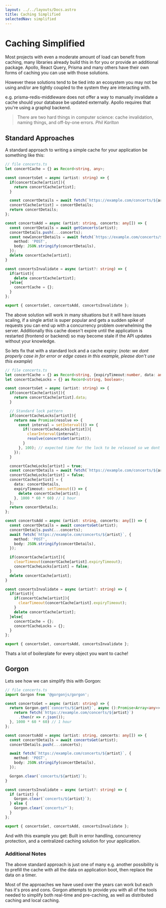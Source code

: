 ```yaml
---
layout: ../../layouts/Docs.astro
title: Caching Simplified
selectedNav: simplified
---
```


# Caching Simplified
Most projects with even a moderate amount of load can benefit from caching, many libraries already build this in for you or provide an additional package. Apollo, React Query, Prisma and many others have their own forms of caching you can use with those solutions. 

However these solutions tend to be tied into an ecosystem you may not be using and/or are tightly coupled to the system they are interacting with. 

e.g. prisma-redis-middleware does not offer a way to manually invalidate a cache should your database be updated externally. Apollo requires that you're using a graphql backend. 

> There are two hard things in computer science: cache invalidation, naming things, and off-by-one errors.
> <cite>Phil Karlton</cite>

## Standard Approaches
A standard approach to writing a simple cache for your application be something like this:

```typescript
// file concerts.ts
let concertCache = {} as Record<string, any>;

const concertsGet = async (artist: string) => {
  if(concertCache[artist]){
    return concertCache[artist];
  }

  const concertDetails = await fetch(`https://example.com/concerts/${artist}`);
  concertCache[artist] = concertDetails;
  return concertDetails;
};

const concertsAdd = async (artist: string, concerts: any[]) => {
  const concertDetails = await getConcerts(artist);
  concertDetails.push(...concerts);
  const newConcertDetails = await fetch(`https://example.com/concerts/${artist}`, {
    method: 'POST',
    body: JSON.stringify(concertDetails),
  });
  delete concertCache[artist];
}

const concertsInvalidate = async (artist?: string) => {
  if(artist){
    delete concertCache[artist];
  }else{
    concertCache = {};
  }
};

export { concertsGet, concertsAdd, concertsInvalidate };
```

The above solution will work in many situations but it will have issues scaling, if a single artist is super popular and gets a sudden spike of requests you can end up with a concurrency problem overwhelming the server. Additionally this cache doesn't expire until the application is restarted (frontend or backend) so may become stale if the API updates without your knowledge.

So lets fix that with a standard lock and a cache expiry: (_note: we dont properly case in for error or edge cases in this example, please don't use this example_)

```typescript
// file concerts.ts
let concertCache = {} as Record<string, {expiryTimeout:number, data: any}>;
let concertCacheLocks = {} as Record<string, boolean>;

const concertsGet = async (artist: string) => {
  if(concertCache[artist]){
    return concertCache[artist].data;
  }

  // Standard lock pattern
  if(concertCacheLocks[artist]){
    return new Promise(resolve => {
      const interval = setInterval(() => {
        if(!concertCacheLocks[artist]){
          clearInterval(interval);
          resolve(concertsGet(artist));
        }
      }, 100); // expected time for the lock to be released so we dont overwhelm the loop
    });
  }

  concertCacheLocks[artist] = true;
  const concertDetails = await fetch(`https://example.com/concerts/${artist}`).then(r => r.json());;
  concertCacheLocks[artist] = false;
  concertCache[artist] = {
    data: concertDetails,
    expiryTimeout: setTimeout(() => {
      delete concertCache[artist];
    }, 1000 * 60 * 60) // 1 hour
  };
  return concertDetails;
};

const concertsAdd = async (artist: string, concerts: any[]) => {
  const concertDetails = await concertsGet(artist);
  concertDetails.push(...concerts);
  await fetch(`https://example.com/concerts/${artist}`, {
    method: 'POST',
    body: JSON.stringify(concertDetails),
  });

  if(concertCache[artist]){
    clearTimeout(concertCache[artist].expiryTimeout);
    concertCacheLocks[artist] = false;
  }
  delete concertCache[artist];
}

const concertsInvalidate = async (artist?: string) => {
  if(artist){
    if(concertCache[artist]){
      clearTimeout(concertCache[artist].expiryTimeout);
    }
    delete concertCache[artist];
  }else{
    concertCache = {};
    concertCacheLocks = {};
  }
};

export { concertsGet, concertsAdd, concertsInvalidate };
```

Thats a lot of boilerplate for every object you want to cache!

## Gorgon

Lets see how we can simplify this with Gorgon: 

```typescript
// file concerts.ts
import Gorgon from '@gorgonjs/gorgon';

const concertsGet = async (artist: string) => {
  return Gorgon.get(`concerts/${artist}`, async ():Promise<Array<any>> => {
    return fetch(`https://example.com/concerts/${artist}`)
      .then(r => r.json());
  }, 1000 * 60 * 60) // 1 hour
};

const concertsAdd = async (artist: string, concerts: any[]) => {
  const concertDetails = await concertsGet(artist);
  concertDetails.push(...concerts);

  await fetch(`https://example.com/concerts/${artist}`, {
    method: 'POST',
    body: JSON.stringify(concertDetails),
  });

  Gorgon.clear(`concerts/${artist}`);
}

const concertsInvalidate = async (artist?: string) => {
  if (artist) {
    Gorgon.clear(`concerts/${artist}`);
  } else {
    Gorgon.clear(`concerts/*`);
  }
};

export { concertsGet, concertsAdd, concertsInvalidate };
```

And with this example you get: Built in error handling, concurrency protection, and a centralized caching solution for your application.

### Additional Notes

The above standard approach is just one of many e.g. another possibility is to prefill the cache with all the data on application boot, then replace the data on a timer.

Most of the approaches we have used over the years can work but each has it's pros and cons. Gorgon attempts to provide you with all of the tools needed to simplify both real-time and pre-caching, as well as distributed caching and local caching. 
